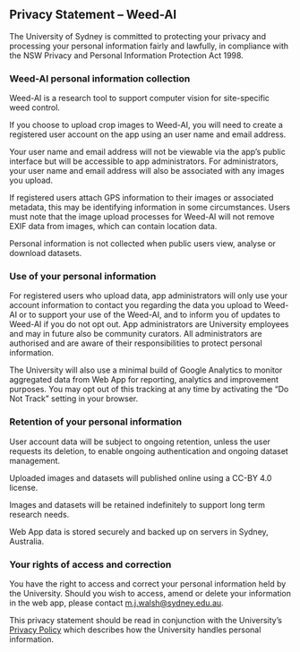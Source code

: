 ## Privacy Statement – Weed-AI
 
The University of Sydney is committed to protecting your privacy and processing your personal information fairly and lawfully, in compliance with the NSW Privacy and Personal Information Protection Act 1998.
 
### Weed-AI personal information collection
 
Weed-AI is a research tool to support computer vision for site-specific weed control.
 
If you choose to upload crop images to Weed-AI, you will need to create a registered user account on the app using an user name and email address.
 
Your user name and email address will not be viewable via the app’s public interface but will be accessible to app administrators. For administrators, your user name and email address will also be associated with any images you upload.
 
If registered users attach GPS information to their images or associated metadata, this may be identifying information in some circumstances. Users must note that the image upload processes for Weed-AI will not remove EXIF data from images, which can contain location data.
 
Personal information is not collected when public users view, analyse or download datasets.
 
### Use of your personal information
 
For registered users who upload data, app administrators will only use your account information to contact you regarding the data you upload to Weed-AI or to support your use of the Weed-AI, and to inform you of updates to Weed-AI if you do not opt out. App administrators are University employees and may in future also be community curators. All administrators are authorised and are aware of their responsibilities to protect personal information.
 
The University will also use a minimal build of Google Analytics to monitor aggregated data from Web App for reporting, analytics and improvement purposes. You may opt out of this tracking at any time by activating the “Do Not Track” setting in your browser.
 
### Retention of your personal information
 
User account data will be subject to ongoing retention, unless the user requests its deletion, to enable ongoing authentication and ongoing dataset management.
 
Uploaded images and datasets will published online using a CC-BY 4.0 license.
 
Images and datasets will be retained indefinitely to support long term research needs.
 
Web App data is stored securely and backed up on servers in Sydney, Australia.
 
### Your rights of access and correction
 
You have the right to access and correct your personal information held by the University. Should you wish to access, amend or delete your information in the web app, please contact [m.j.walsh@sydney.edu.au](mailto:m.j.walsh@sydney.edu.au).
 
This privacy statement should be read in conjunction with the University’s [Privacy Policy](https://www.sydney.edu.au/policies/showdoc.aspx?recnum=PDOC2011/81&RendNum=0) which describes how the University handles personal information.

